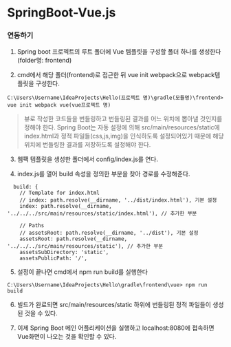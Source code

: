 # SpringBoot-Vue.js

### 연동하기
1. Spring boot 프로젝트의 루트 폴더에 Vue 템플릿을 구성할 폴더 하나를 생성한다(folder명: frontend)

2. cmd에서 해당 폴더(frontend)로 접근한 뒤 vue init webpack으로 webpack템플릿을 구성한다.
```
C:\Users\Username\IdeaProjects\Hello(프로젝트 명)\gradle(모듈명)\frontend> vue init webpack vue(vue프로젝트 명)
```

> 뷰로 작성한 코드들을 번들링하고 번들링된 결과를 어느 위치에 뽑아낼 것인지를 정해야 한다. Spring Boot는 자동 설정에 의해 src/main/resources/static에 index.html과 정적 파일들(css,js,img)을 인식하도록 설정되어있기 때문에 해당 위치에 번들링한 결과를 저장하도록 설정해야 한다.

3. 웹팩 템플릿을 생성한 폴더에서 config/index.js를 연다.

4. index.js를 열어 build 속성을 정의한 부분을 찾아 경로를 수정해준다.
```
  build: {
    // Template for index.html
    // index: path.resolve(__dirname, '../dist/index.html'), 기본 설정
    index: path.resolve(__dirname, '../../../src/main/resources/static/index.html'), // 추가한 부분

    // Paths
    // assetsRoot: path.resolve(__dirname, '../dist'), 기본 설정
    assetsRoot: path.resolve(__dirname, '../../../src/main/resources/static'), // 추가한 부분
    assetsSubDirectory: 'static',
    assetsPublicPath: '/',
```

5. 설정이 끝나면 cmd에서 npm run build를 실행한다
```
C:\Users\Username\IdeaProjects\Hello\gradle\frontend\vue> npm run build
```

6. 빌드가 완료되면 src/main/resources/static 하위에 번들링된 정적 파일들이 생성된 것을  수 있다.

7. 이제 Spring Boot 메인 어플리케이션을 실행하고 localhost:8080에 접속하면 Vue화면이 나오는 것을 확인할 수 있다.
